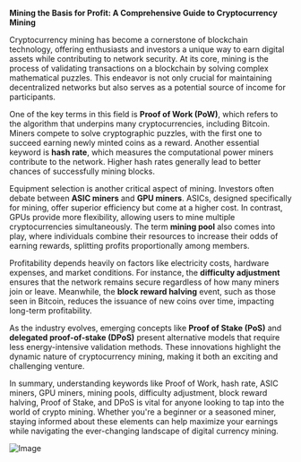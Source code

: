 **Mining the Basis for Profit: A Comprehensive Guide to Cryptocurrency Mining**

Cryptocurrency mining has become a cornerstone of blockchain technology, offering enthusiasts and investors a unique way to earn digital assets while contributing to network security. At its core, mining is the process of validating transactions on a blockchain by solving complex mathematical puzzles. This endeavor is not only crucial for maintaining decentralized networks but also serves as a potential source of income for participants.

One of the key terms in this field is **Proof of Work (PoW)**, which refers to the algorithm that underpins many cryptocurrencies, including Bitcoin. Miners compete to solve cryptographic puzzles, with the first one to succeed earning newly minted coins as a reward. Another essential keyword is **hash rate**, which measures the computational power miners contribute to the network. Higher hash rates generally lead to better chances of successfully mining blocks.

Equipment selection is another critical aspect of mining. Investors often debate between **ASIC miners** and **GPU miners**. ASICs, designed specifically for mining, offer superior efficiency but come at a higher cost. In contrast, GPUs provide more flexibility, allowing users to mine multiple cryptocurrencies simultaneously. The term **mining pool** also comes into play, where individuals combine their resources to increase their odds of earning rewards, splitting profits proportionally among members.

Profitability depends heavily on factors like electricity costs, hardware expenses, and market conditions. For instance, the **difficulty adjustment** ensures that the network remains secure regardless of how many miners join or leave. Meanwhile, the **block reward halving** event, such as those seen in Bitcoin, reduces the issuance of new coins over time, impacting long-term profitability.

As the industry evolves, emerging concepts like **Proof of Stake (PoS)** and **delegated proof-of-stake (DPoS)** present alternative models that require less energy-intensive validation methods. These innovations highlight the dynamic nature of cryptocurrency mining, making it both an exciting and challenging venture.

In summary, understanding keywords like Proof of Work, hash rate, ASIC miners, GPU miners, mining pools, difficulty adjustment, block reward halving, Proof of Stake, and DPoS is vital for anyone looking to tap into the world of crypto mining. Whether you're a beginner or a seasoned miner, staying informed about these elements can help maximize your earnings while navigating the ever-changing landscape of digital currency mining.

![Image](https://github.com/user-attachments/assets/31692037-0104-4703-abd1-696b6a7dd41b)